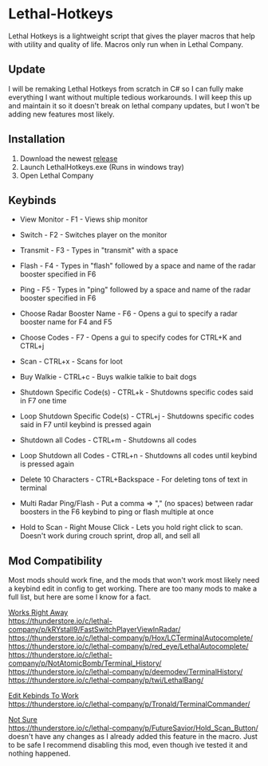 # Lethal-Hotkeys
Lethal Hotkeys is a lightweight script that gives the player macros that help with utility and quality of life. Macros only run when in Lethal Company.
## Update
I will be remaking Lethal Hotkeys from scratch in C# so I can fully make everything I want without multiple tedious workarounds. I will keep this up and maintain it so it doesn't break on lethal company updates, but I won't be adding new features most likely.

## Installation
1. Download the newest [release](https://github.com/memespost06/Lethal-Hotkeys/releases/latest)
2. Launch LethalHotkeys.exe (Runs in windows tray)
3. Open Lethal Company

## Keybinds
- View Monitor - F1 - Views ship monitor

- Switch - F2 - Switches player on the monitor

- Transmit - F3 - Types in "transmit" with a space

- Flash - F4 - Types in "flash" followed by a space and name of the radar booster specified in F6

- Ping - F5 - Types in "ping" followed by a space and name of the radar booster specified in F6

- Choose Radar Booster Name - F6 - Opens a gui to specify a radar booster name for F4 and F5

- Choose Codes - F7 - Opens a gui to specify codes for CTRL+K and CTRL+j

- Scan - CTRL+x - Scans for loot

- Buy Walkie - CTRL+c - Buys walkie talkie to bait dogs

- Shutdown Specific Code(s) - CTRL+k - Shutdowns specific codes said in F7 one time

- Loop Shutdown Specific Code(s) - CTRL+j - Shutdowns specific codes said in F7 until keybind is pressed again

- Shutdown all Codes - CTRL+m - Shutdowns all codes

- Loop Shutdown all Codes - CTRL+n - Shutdowns all codes until keybind is pressed again

- Delete 10 Characters - CTRL+Backspace - For deleting tons of text in terminal

- Multi Radar Ping/Flash - Put a comma => "," (no spaces) between radar boosters in the F6 keybind to ping or flash multiple at once

- Hold to Scan - Right Mouse Click - Lets you hold right click to scan. Doesn't work during crouch sprint, drop all, and sell all

## Mod Compatibility
Most mods should work fine, and the mods that won't work most likely need a keybind edit in config to get working. There are too many mods to make a full list, but here are some I know for a fact.

<ins>Works Right Away</ins><br>
https://thunderstore.io/c/lethal-company/p/kRYstall9/FastSwitchPlayerViewInRadar/<br>
https://thunderstore.io/c/lethal-company/p/Hox/LCTerminalAutocomplete/<br>
https://thunderstore.io/c/lethal-company/p/red_eye/LethalAutocomplete/<br>
https://thunderstore.io/c/lethal-company/p/NotAtomicBomb/Terminal_History/<br>
https://thunderstore.io/c/lethal-company/p/deemodev/TerminalHistory/<br>
https://thunderstore.io/c/lethal-company/p/twi/LethalBang/<br>

<ins>Edit Kebinds To Work</ins><br>
https://thunderstore.io/c/lethal-company/p/Tronald/TerminalCommander/<br>

<ins>Not Sure</ins><br>
https://thunderstore.io/c/lethal-company/p/FutureSavior/Hold_Scan_Button/ doesn't have any changes as I already added this feature in the macro. Just to be safe I recommend disabling this mod, even though ive tested it and nothing happened.<br>


